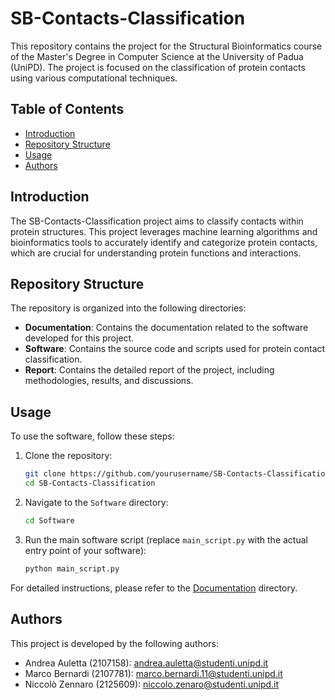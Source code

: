 # SB-Contacts-Classification

This repository contains the project for the Structural Bioinformatics course of the Master's Degree in Computer Science at the University of Padua (UniPD). The project is focused on the classification of protein contacts using various computational techniques.

## Table of Contents
- [Introduction](#introduction)
- [Repository Structure](#repository-structure)
- [Usage](#usage)
- [Authors](#authors)

## Introduction
The SB-Contacts-Classification project aims to classify contacts within protein structures. This project leverages machine learning algorithms and bioinformatics tools to accurately identify and categorize protein contacts, which are crucial for understanding protein functions and interactions.

## Repository Structure
The repository is organized into the following directories:

- **Documentation**: Contains the documentation related to the software developed for this project.
- **Software**: Contains the source code and scripts used for protein contact classification.
- **Report**: Contains the detailed report of the project, including methodologies, results, and discussions.

## Usage
To use the software, follow these steps:

1. Clone the repository:
    ```sh
    git clone https://github.com/yourusername/SB-Contacts-Classification.git
    cd SB-Contacts-Classification
    ```

2. Navigate to the `Software` directory:
    ```sh
    cd Software
    ```

3. Run the main software script (replace `main_script.py` with the actual entry point of your software):
    ```sh
    python main_script.py
    ```

For detailed instructions, please refer to the [Documentation](Documentation) directory.

## Authors
This project is developed by the following authors:

- Andrea Auletta (2107158): andrea.auletta@studenti.unipd.it
- Marco Bernardi (2107781): marco.bernardi.11@studenti.unipd.it
- Niccolò Zennaro (2125609): niccolo.zenaro@studenti.unipd.it


